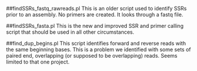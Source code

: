 ##findSSRs_fastq_rawreads.pl
This is an older script used to identify SSRs prior to an assembly. No primers are created. It looks through a fastq file.

##findSSRs_fasta.pl
This is the new and improved SSR and primer calling script that should be used in all other circumstances.

##find_dup_begins.pl
This script identifies forward and reverse reads with the same beginning bases. This is a problem we identified with some sets of paired end, overlapping (or supposed to be overlapping) reads. Seems limited to that one project.

